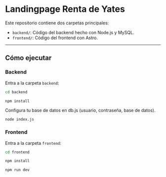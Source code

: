 # Landingpage Renta de Yates

Este repositorio contiene dos carpetas principales:

- `backend/`: Código del backend hecho con Node.js y MySQL.
- `frontend/`: Código del frontend con Astro.

---

## Cómo ejecutar

### Backend

Entra a la carpeta `backend`:
```bat
cd backend
```
```bat
npm install
```
Configura tu base de datos en db.js (usuario, contraseña, base de datos).
```bat
node index.js
```

### Frontend

Entra a la carpeta `frontend`:
```bat
cd frontend
```
```bat
npm install
```
```bat
npm run dev
```
